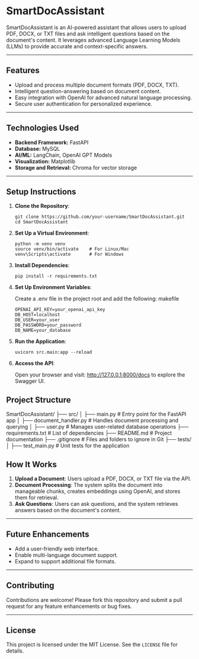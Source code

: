 # **SmartDocAssistant**

SmartDocAssistant is an AI-powered assistant that allows users to upload PDF, DOCX, or TXT files and ask intelligent questions based on the document's content. It leverages advanced Language Learning Models (LLMs) to provide accurate and context-specific answers.

---

## **Features**
- Upload and process multiple document formats (PDF, DOCX, TXT).
- Intelligent question-answering based on document content.
- Easy integration with OpenAI for advanced natural language processing.
- Secure user authentication for personalized experience.

---

## **Technologies Used**
- **Backend Framework:** FastAPI  
- **Database:** MySQL  
- **AI/ML:** LangChain, OpenAI GPT Models  
- **Visualization:** Matplotlib  
- **Storage and Retrieval:** Chroma for vector storage  

---

## **Setup Instructions**
1. **Clone the Repository**:
   ```
   git clone https://github.com/your-username/SmartDocAssistant.git
   cd SmartDocAssistant
   ```


2. **Set Up a Virtual Environment**:

    ```
    python -m venv venv
    source venv/bin/activate    # For Linux/Mac
    venv\Scripts\activate       # For Windows
    ```

3. **Install Dependencies**:

    ```
    pip install -r requirements.txt
    ```

4. **Set Up Environment Variables**:


    Create a .env file in the project root and add the following:
    makefile
    ```
    OPENAI_API_KEY=your_openai_api_key
    DB_HOST=localhost
    DB_USER=your_user
    DB_PASSWORD=your_password
    DB_NAME=your_database
    ```

5. **Run the Application**:

    ```
    uvicorn src.main:app --reload
    ```

6. **Access the API**:

   Open your browser and visit: http://127.0.0.1:8000/docs to explore the Swagger UI.

## **Project Structure**

SmartDocAssistant/
├── src/
│   ├── main.py               # Entry point for the FastAPI app
│   ├── document_handler.py   # Handles document processing and querying
│   ├── user.py               # Manages user-related database operations
├── requirements.txt          # List of dependencies
├── README.md                 # Project documentation
├── .gitignore                # Files and folders to ignore in Git
├── tests/
│   ├── test_main.py          # Unit tests for the application


## **How It Works**
1. **Upload a Document**: Users upload a PDF, DOCX, or TXT file via the API.  
2. **Document Processing**: The system splits the document into manageable chunks, creates embeddings using OpenAI, and stores them for retrieval.  
3. **Ask Questions**: Users can ask questions, and the system retrieves answers based on the document's content.

---

## **Future Enhancements**
- Add a user-friendly web interface.
- Enable multi-language document support.
- Expand to support additional file formats.

---

## **Contributing**
Contributions are welcome! Please fork this repository and submit a pull request for any feature enhancements or bug fixes.

---

## **License**
This project is licensed under the MIT License. See the `LICENSE` file for details.

